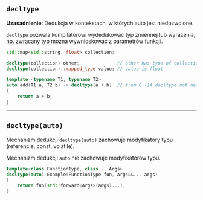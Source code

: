 ## `decltype`

**Uzasadnienie**: Dedukcja w kontekstach, w których auto jest niedozwolone.

`decltype` pozwala kompilatorowi wydedukować typ zmiennej lub wyrażenia, np. zwracany typ można wywnioskować z parametrów funkcji.

```cpp
std::map<std::string, float> collection;

decltype(collection) other;              // other has type of collection
decltype(collection)::mapped_type value; // value is float

template <typename T1, typename T2>
auto add(T1 a, T2 b) -> decltype(a + b)  // from C++14 decltype not necessary
{
    return a + b;
}
```

___

## `decltype(auto)`

Mechanizm dedukcji `decltype(auto)` zachowuje modyfikatory typu (referencje, const, volatile).

Mechanizm dedukcji `auto` nie zachowuje modyfikatorów typu.

```cpp
template<class FunctionType, class... Args>
decltype(auto) Example(FunctionType fun, Args&&... args)
{
    return fun(std::forward<Args>(args)...);
}
```
